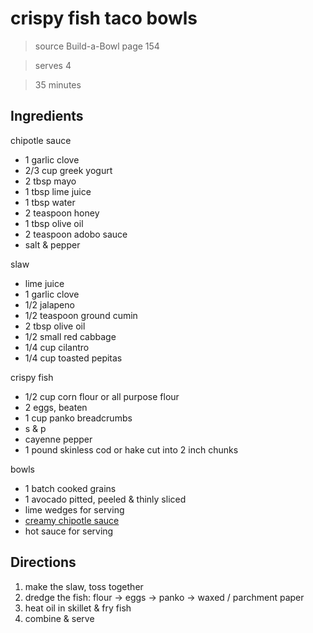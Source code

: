 # crispy fish taco bowls

> source Build-a-Bowl page 154

> serves 4

> 35 minutes

## Ingredients

chipotle sauce

- 1 garlic clove
- 2/3 cup greek yogurt
- 2 tbsp mayo
- 1 tbsp lime juice
- 1 tbsp water
- 2 teaspoon honey
- 1 tbsp olive oil
- 2 teaspoon adobo sauce
- salt & pepper

slaw

- lime juice
- 1 garlic clove
- 1/2 jalapeno
- 1/2 teaspoon ground cumin
- 2 tbsp olive oil
- 1/2 small red cabbage
- 1/4 cup cilantro
- 1/4 cup toasted pepitas

crispy fish

- 1/2 cup corn flour or all purpose flour
- 2 eggs, beaten
- 1 cup panko breadcrumbs
- s & p
- cayenne pepper
- 1 pound skinless cod or hake cut into 2 inch chunks

bowls

- 1 batch cooked grains
- 1 avocado pitted, peeled & thinly sliced
- lime wedges for serving
- [creamy chipotle sauce](./sauces/creamy_chipotle_sauce.md)
- hot sauce for serving

## Directions

1. make the slaw, toss together
2. dredge the fish: flour -> eggs -> panko -> waxed / parchment paper
3. heat oil in skillet & fry fish
4. combine & serve
